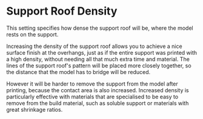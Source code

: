Support Roof Density
====
This setting specifies how dense the support roof will be, where the model rests on the support.

Increasing the density of the support roof allows you to achieve a nice surface finish at the overhangs, just as if the entire support was printed with a high density, without needing all that much extra time and material. The lines of the support roof's pattern will be placed more closely together, so the distance that the model has to bridge will be reduced.

However it will be harder to remove the support from the model after printing, because the contact area is also increased. Increased density is particularly effective with materials that are specialised to be easy to remove from the build material, such as soluble support or materials with great shrinkage ratios.